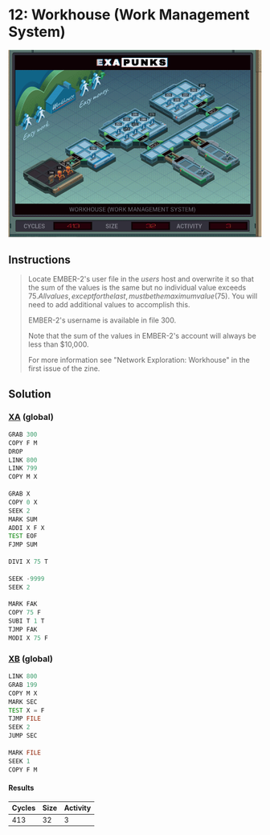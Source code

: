 # 12: Workhouse (Work Management System)

<div align="center"><img src="EXAPUNKS - WorkHouse (413, 32, 3, 2023-12-01-22-07-55).gif" /></div>

## Instructions
> Locate EMBER-2's user file in the *users* host and overwrite it so that the sum of the values is the same but no individual value exceeds $75. All values, except for the last, must be the maximum value ($75). You will need to add additional values to accomplish this.
> 
> EMBER-2's username is available in file 300.
> 
> Note that the sum of the values in EMBER-2's account will always be less than $10,000.
> 
> For more information see "Network Exploration: Workhouse" in the first issue of the zine.

## Solution

### [XA](XA.exa) (global)
```asm
GRAB 300
COPY F M
DROP
LINK 800
LINK 799
COPY M X

GRAB X
COPY 0 X
SEEK 2
MARK SUM
ADDI X F X
TEST EOF
FJMP SUM

DIVI X 75 T

SEEK -9999
SEEK 2

MARK FAK
COPY 75 F
SUBI T 1 T
TJMP FAK
MODI X 75 F
```

### [XB](XB.exa) (global)
```asm
LINK 800
GRAB 199
COPY M X
MARK SEC
TEST X = F
TJMP FILE
SEEK 2
JUMP SEC

MARK FILE
SEEK 1
COPY F M

```

#### Results
| Cycles | Size | Activity |
|--------|------|----------|
| 413    | 32   | 3        |
